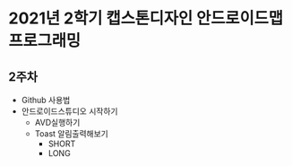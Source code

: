 # 2021년 2학기 캡스톤디자인 안드로이드맵 프로그래밍

## 2주차
  - Github 사용법
  - 안드로이드스튜디오 시작하기
    - AVD실행하기
    - Toast 알림출력해보기
      - SHORT
      - LONG
